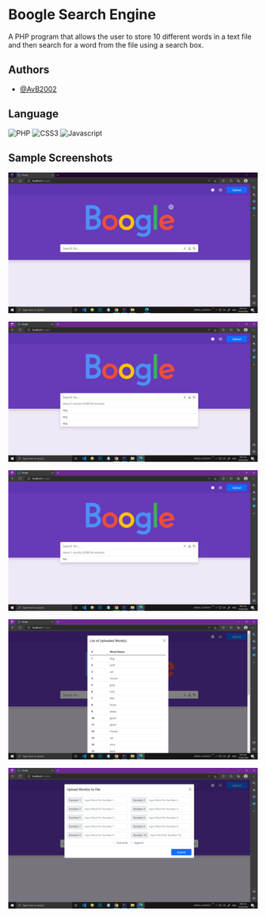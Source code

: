 
# Boogle Search Engine

A PHP program that allows the user to store 10 different words in a text file and
then search for a word from the file using a search box.
## Authors

- [@AvB2002](https://www.github.com/AvB2002)

## Language
![PHP](https://img.shields.io/badge/php-%23777BB4.svg?style=for-the-badge&logo=php&logoColor=white)
![CSS3](https://img.shields.io/badge/css3-%231572B6.svg?style=for-the-badge&logo=css3&logoColor=white)
![Javascript](https://img.shields.io/badge/-javascript%20-green?style=for-the-badge&logo=javascript&logoColor=white)


## Sample Screenshots

![Sample Output #1](https://github.com/AvB2002/boogle-search-engine/blob/master/screenshots/1.PNG)

![Sample Output #2](https://github.com/AvB2002/boogle-search-engine/blob/master/screenshots/2.PNG)

![Sample Output #3](https://github.com/AvB2002/boogle-search-engine/blob/master/screenshots/3.PNG)

![Sample Output #4](https://github.com/AvB2002/boogle-search-engine/blob/master/screenshots/4.PNG)

![Sample Output #5](https://github.com/AvB2002/boogle-search-engine/blob/master/screenshots/5.PNG)

